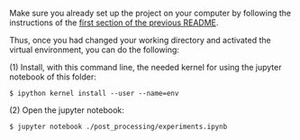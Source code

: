 Make sure you already set up the project on your computer by following the instructions of the [first section of the previous README](../README.md#1-set-up-the-project-on-your-computer).

Thus, once you had changed your working directory and activated the virtual environment, you can do the following:

(1) Install, with this command line, the needed kernel for using the jupyter notebook of this folder:
```
$ ipython kernel install --user --name=env
```

(2) Open the jupyter notebook:
```
$ jupyter notebook ./post_processing/experiments.ipynb
```
